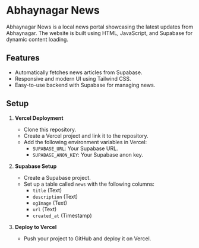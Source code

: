 # Abhaynagar News

Abhaynagar News is a local news portal showcasing the latest updates from Abhaynagar. The website is built using HTML, JavaScript, and Supabase for dynamic content loading.

## Features

- Automatically fetches news articles from Supabase.
- Responsive and modern UI using Tailwind CSS.
- Easy-to-use backend with Supabase for managing news.

## Setup

1. **Vercel Deployment**
   - Clone this repository.
   - Create a Vercel project and link it to the repository.
   - Add the following environment variables in Vercel:
     - `SUPABASE_URL`: Your Supabase URL.
     - `SUPABASE_ANON_KEY`: Your Supabase anon key.

2. **Supabase Setup**
   - Create a Supabase project.
   - Set up a table called `news` with the following columns:
     - `title` (Text)
     - `description` (Text)
     - `ogImage` (Text)
     - `url` (Text)
     - `created_at` (Timestamp)

3. **Deploy to Vercel**
   - Push your project to GitHub and deploy it on Vercel.
